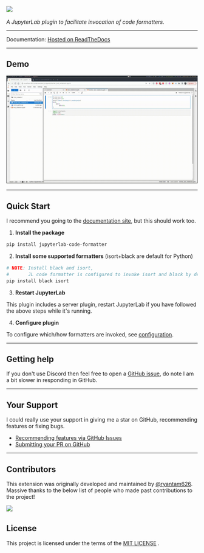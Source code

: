 ![](docs/logo.png)

_A JupyterLab plugin to facilitate invocation of code formatters._

---

Documentation: [Hosted on ReadTheDocs](https://jupyterlab-code-formatter.readthedocs.io/)

---

## Demo

![](docs/_static/format-all.gif)

---

## Quick Start

I recommend you going to the [documentation site](https://jupyterlab-code-formatter.readthedocs.io/#quick-start), but this should work too.

1. **Install the package**

```bash
pip install jupyterlab-code-formatter
```

2. **Install some supported formatters** (isort+black are default for Python)

```bash
# NOTE: Install black and isort,
#       JL code formatter is configured to invoke isort and black by default
pip install black isort
```

3. **Restart JupyterLab**

This plugin includes a server plugin, restart JupyterLab if you have followed the above steps while it's running.

4. **Configure plugin**

To configure which/how formatters are invoked, see [configuration](https://jupyterlab-code-formatter.readthedocs.io/configuration.html).

---

## Getting help


If you don't use Discord then feel free to open a [GitHub issue](https://github.com/jupyterlab-contrib/jupyterlab_code_formatter/issues), do note I am a bit slower in responding in GitHub.

---

## Your Support

I could really use your support in giving me a star on GitHub, recommending features or fixing bugs.

- [Recommending features via GitHub Issues](https://github.com/ryantam626/jupyterlab_code_formatter/issues)
- [Submitting your PR on GitHub](https://github.com/ryantam626/jupyterlab_code_formatter/pulls)

---

## Contributors

This extension was originally developed and maintained by [@ryantam626](https://github.com/ryantam626).
Massive thanks to the below list of people who made past contributions to the project!

<a href="https://github.com/ryantam626/jupyterlab_code_formatter/graphs/contributors">
  <img src="https://contrib.rocks/image?repo=ryantam626/jupyterlab_code_formatter" />
</a>

## License

This project is licensed under the terms of the [MIT LICENSE](LICENSE) .
